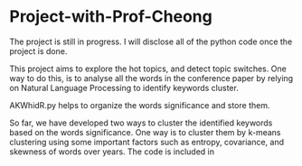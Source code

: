 # Project-with-Prof-Cheong

The project is still in progress. I will disclose all of the python code once the project is done.

This project aims to explore the hot topics, and detect topic switches. One way to do this, is to analyse all the words in the conference paper by relying on Natural Language Processing to identify keywords cluster.

AKWhidR.py helps to organize the words significance and store them.

So far, we have developed two ways to cluster the identified keywords based on the words significance. One way is to cluster them by k-means clustering using some important factors such as entropy, covariance, and skewness of words over years. The code is included in 
